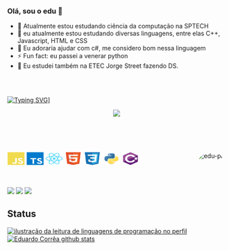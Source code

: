 ### Olá, sou o edu 🐧



- 🔭 Atualmente estou estudando ciência da computação na SPTECH 
- 🌱 eu atualmente estou estudando diversas linguagens, entre elas C++, Javascript, HTML e CSS
- 👯 Eu adoraria ajudar com c#, me considero bom nessa linguagem
- ⚡ Fun fact: eu passei a venerar python
- 🦍 Eu estudei também na ETEC Jorge Street fazendo DS.

<br><br>

[![Typing SVG](https://readme-typing-svg.herokuapp.com/?color=4169E1&size=30&center=true&vCenter=true&width=1000&lines=Hello,+My+name+is+Alexandra+Harumi+Yara+🌻;I'm+20+years+old...;I'm+from+Brazil+🌎;I'm+studying+Computer+Science+at+São+Paulo+Tech+School+💻;Be+Welcome+😊)](https://git.io/typing-svg)]

<p align="center">
  <img src="https://github-profile-trophy.vercel.app/?username=AlexandraHY14&theme=algolia&row=2&no-bg=true&column=3&margin-w=15&margin-h=15" />
</p>


<br><br>


<div style="display: inline_block"><br>
  <img align="center" alt="Edu-Js" height="30" width="40" src="https://raw.githubusercontent.com/devicons/devicon/master/icons/javascript/javascript-plain.svg">
  <img align="center" alt="Edu-Ts" height="30" width="40" src="https://raw.githubusercontent.com/devicons/devicon/master/icons/typescript/typescript-plain.svg">
  <img align="center" alt="Edu-React" height="30" width="40" src="https://raw.githubusercontent.com/devicons/devicon/master/icons/react/react-original.svg">
  <img align="center" alt="Edu-HTML" height="30" width="40" src="https://raw.githubusercontent.com/devicons/devicon/master/icons/html5/html5-original.svg">
  <img align="center" alt="Edu-CSS" height="30" width="40" src="https://raw.githubusercontent.com/devicons/devicon/master/icons/css3/css3-original.svg">
  <img align="center" alt="Edu-Python" height="30" width="40" src="https://raw.githubusercontent.com/devicons/devicon/master/icons/python/python-original.svg">
  <img align="center" alt="Edu-Csharp" height="30" width="40" src="https://raw.githubusercontent.com/devicons/devicon/master/icons/csharp/csharp-original.svg">
  <img align="right" alt="edu-pic" height="150" style="border-radius:50px;" src="https://mir-s3-cdn-cf.behance.net/project_modules/max_1200/b643e683712225.5d44911992ea9.jpg">
</div>
<br><br><br>


<div> 
  <a href="https://instagram.com/correa._.ed" target="_blank"><img src="https://img.shields.io/badge/-Instagram-%23E4405F?style=for-the-badge&logo=instagram&logoColor=white" target="_blank"></a>
  <a href = "mailto:eduardo-correa1@outlook.com.br"><img src="https://img.shields.io/badge/-Gmail-%23333?style=for-the-badge&logo=gmail&logoColor=white" target="_blank"></a>
  <a href="https://www.linkedin.com/in/eduardo-corrêa-295988242/" target="_blank"><img src="https://img.shields.io/badge/-LinkedIn-%230077B5?style=for-the-badge&logo=linkedin&logoColor=white" target="_blank"></a> 
  
</div>


## Status
<a href="https://github.com/Gurupreet" title="ilustração do mapeamento de linguagens">
  <img align="center" src="https://github-readme-stats.vercel.app/api/top-langs/?username=edu-correa&theme=dracula&hide_langs_below=1" alt="ilustração da leitura de linguagens de programação no perfil"/>
</a>

<a href="https://github.com/Gurupreet" title="ilustração do mapeamento do perfil">
 <img align="center" src="https://github-readme-stats.vercel.app/api?username=edu-correa&show_icons=true&theme=dracula&line_height=27" alt="Eduardo Corrêa github stats"/>
</a>
